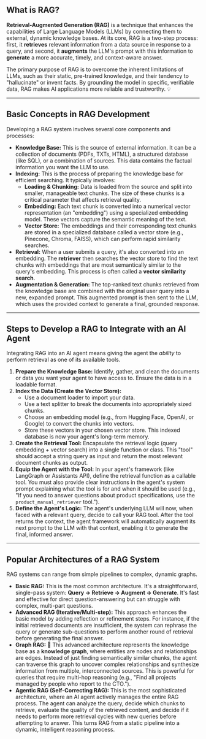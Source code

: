 ## **What is RAG?**

**Retrieval-Augmented Generation (RAG)** is a technique that enhances the capabilities of Large Language Models (LLMs) by connecting them to external, dynamic knowledge bases. At its core, RAG is a two-step process: first, it **retrieves** relevant information from a data source in response to a query, and second, it **augments** the LLM's prompt with this information to **generate** a more accurate, timely, and context-aware answer.

The primary purpose of RAG is to overcome the inherent limitations of LLMs, such as their static, pre-trained knowledge, and their tendency to "hallucinate" or invent facts. By grounding the model in specific, verifiable data, RAG makes AI applications more reliable and trustworthy. 💡

***

## **Basic Concepts in RAG Development**

Developing a RAG system involves several core components and processes:

* **Knowledge Base:** This is the source of external information. It can be a collection of documents (PDFs, TXTs, HTML), a structured database (like SQL), or a combination of sources. This data contains the factual information you want the LLM to use.
* **Indexing:** This is the process of preparing the knowledge base for efficient searching. It typically involves:
    * **Loading & Chunking:** Data is loaded from the source and split into smaller, manageable text chunks. The size of these chunks is a critical parameter that affects retrieval quality.
    * **Embedding:** Each text chunk is converted into a numerical vector representation (an "embedding") using a specialized embedding model. These vectors capture the semantic meaning of the text.
    * **Vector Store:** The embeddings and their corresponding text chunks are stored in a specialized database called a vector store (e.g., Pinecone, Chroma, FAISS), which can perform rapid similarity searches.
* **Retrieval:** When a user submits a query, it's also converted into an embedding. The **retriever** then searches the vector store to find the text chunks with embeddings that are most semantically similar to the query's embedding. This process is often called a **vector similarity search**.
* **Augmentation & Generation:** The top-ranked text chunks retrieved from the knowledge base are combined with the original user query into a new, expanded prompt. This augmented prompt is then sent to the LLM, which uses the provided context to generate a final, grounded response.

***

## **Steps to Develop a RAG to Integrate with an AI Agent**

Integrating RAG into an AI agent means giving the agent the *ability* to perform retrieval as one of its available tools.

1.  **Prepare the Knowledge Base:** Identify, gather, and clean the documents or data you want your agent to have access to. Ensure the data is in a loadable format.
2.  **Index the Data (Create the Vector Store):**
    * Use a document loader to import your data.
    * Use a text splitter to break the documents into appropriately sized chunks.
    * Choose an embedding model (e.g., from Hugging Face, OpenAI, or Google) to convert the chunks into vectors.
    * Store these vectors in your chosen vector store. This indexed database is now your agent's long-term memory.
3.  **Create the Retrieval Tool:** Encapsulate the retrieval logic (query embedding + vector search) into a single function or class. This "tool" should accept a string query as input and return the most relevant document chunks as output.
4.  **Equip the Agent with the Tool:** In your agent's framework (like LangGraph or Assistants API), define the retrieval function as a callable tool. You must also provide clear instructions in the agent's system prompt explaining what the tool is for and when it should be used (e.g., "If you need to answer questions about product specifications, use the `product_manual_retriever` tool.").
5.  **Define the Agent's Logic:** The agent's underlying LLM will now, when faced with a relevant query, decide to call your RAG tool. After the tool returns the context, the agent framework will automatically augment its next prompt to the LLM with that context, enabling it to generate the final, informed answer.

***

## **Popular Architectures of a RAG System**

RAG systems can range from simple pipelines to complex, dynamic graphs.

* **Basic RAG:** This is the most common architecture. It's a straightforward, single-pass system: **Query → Retrieve → Augment → Generate**. It's fast and effective for direct question-answering but can struggle with complex, multi-part questions.
* **Advanced RAG (Iterative/Multi-step):** This approach enhances the basic model by adding reflection or refinement steps. For instance, if the initial retrieved documents are insufficient, the system can rephrase the query or generate sub-questions to perform another round of retrieval before generating the final answer.
* **Graph RAG:** 🧠 This advanced architecture represents the knowledge base as a **knowledge graph**, where entities are nodes and relationships are edges. Instead of just finding semantically similar chunks, the agent can traverse this graph to uncover complex relationships and synthesize information from multiple, interconnected sources. This is powerful for queries that require multi-hop reasoning (e.g., "Find all projects managed by people who report to the CTO.").
* **Agentic RAG (Self-Correcting RAG):** This is the most sophisticated architecture, where an AI agent actively manages the entire RAG process. The agent can analyze the query, decide which chunks to retrieve, evaluate the quality of the retrieved content, and decide if it needs to perform more retrieval cycles with new queries before attempting to answer. This turns RAG from a static pipeline into a dynamic, intelligent reasoning process.